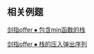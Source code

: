 
## 相关例题

[剑指offer ⦁ 包含min函数的栈](../剑指offer/src/23_包含min函数的栈/stackContainMin.cc)

[剑指offer ⦁ 栈的压入弹出序列](../剑指offer/src/24_栈的压入弹出序列/judgePopOrder.cc)